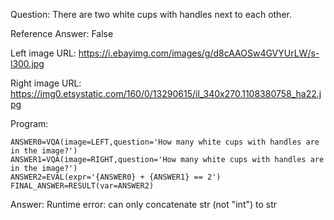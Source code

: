 Question: There are two white cups with handles next to each other.

Reference Answer: False

Left image URL: https://i.ebayimg.com/images/g/d8cAAOSw4GVYUrLW/s-l300.jpg

Right image URL: https://img0.etsystatic.com/160/0/13290615/il_340x270.1108380758_ha22.jpg

Program:

```
ANSWER0=VQA(image=LEFT,question='How many white cups with handles are in the image?')
ANSWER1=VQA(image=RIGHT,question='How many white cups with handles are in the image?')
ANSWER2=EVAL(expr='{ANSWER0} + {ANSWER1} == 2')
FINAL_ANSWER=RESULT(var=ANSWER2)
```
Answer: Runtime error: can only concatenate str (not "int") to str

